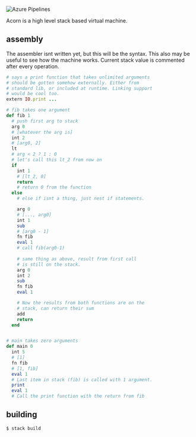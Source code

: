 ![Azure Pipelines](https://img.shields.io/azure-devops/build/swissChili/f29b8e3e-443d-447c-bef9-22c28c1d6acd/1.svg?color=597fea&label=Build&style=popout)

Acorn is a high level stack based virtual machine.

## assembly

The assembler isnt written yet, but this will be the syntax. 
This also may be useful to see how the machine works. Current
stack value is commented after every operation.

```rb
# says a print function that takes unlimited arguments
# should be gotten somehow externally. Either from
# standard lib, or included at runtime. Linking support
# would be cool too.
extern IO.print ...

# fib takes one argument
def fib 1
  # push first arg to stack
  arg 0
  # [whatever the arg is]
  int 2
  # [arg0, 2]
  lt
  # arg < 2 ? 1 : 0
  # let's call this lt_2 from now on
  if
    int 1
    # [lt_2, 0]
    return
    # return 0 from the function
  else
    # else if isnt a thing, just nest if statements. 

    arg 0
    # [..., arg0]
    int 1
    sub
    # [arg0 - 1]
    fn fib
    eval 1
    # call fib(arg0-1)
    
    # same thing as above, result from first call
    # is still on the stack.
    arg 0 
    int 2
    sub 
    fn fib
    eval 1

    # Now the results from both functions are on the
    # stack, can return their sum
    add
    return
  end


# main takes zero arguments
def main 0
  int 5
  # [1]
  fn fib
  # [1, fib]
  eval 1
  # Last item in stack (fib) is called with 1 argument.
  print
  eval 1
  # Call the print function with the return from fib
``` 

## building

```sh
$ stack build
```
